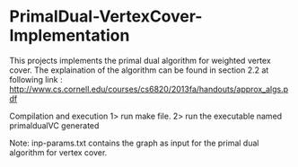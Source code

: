 # PrimalDual-VertexCover-Implementation
This projects implements the primal dual algorithm for weighted vertex cover.
The explaination of the algorithm can be found in section 2.2 at following link :
http://www.cs.cornell.edu/courses/cs6820/2013fa/handouts/approx_algs.pdf


Compilation and execution
1> run make file.
2> run the executable named primaldualVC generated


Note: inp-params.txt contains the graph as input for the primal dual algorithm for vertex cover.
